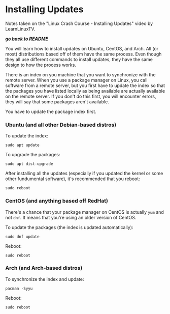 # Installing Updates

Notes taken on the "Linux Crash Course - Installing Updates" video by
LearnLinuxTV.

[***go back to README***](/README.md)  

You will learn how to install updates on Ubuntu, CentOS, and Arch. All (or
most) distributions based off of them have the same process. Even though they 
all use different commands to install updates, they have the same design to how
the process works. 

There is an index on you machine that you want to synchronize with the remote
server. When you use a package manager on Linux, you call software from a
remote server, but you first have to update the index so that the packages you
have listed locally as being available are actually available on the remote
server. If you don't do this first, you will encounter errors, they will say
that some packages aren't available. 

You have to update the package index first.

### Ubuntu (and all other Debian-based distros)

To update the index:

    sudo apt update

To upgrade the packages:

    sudo apt dist-upgrade

After installing all the updates (especially if you updated the kernel or some
other fundumental software), it's recommended that you reboot:

    sudo reboot

### CentOS (and anything based off RedHat)

There's a chance that your package manager on CentOS is actually `yum` and not
`dnf`. It means that you're using an older version of CentOS.

To update the packages (the index is updated automatically):

    sudo dnf update

Reboot:

    sudo reboot

### Arch (and Arch-based distros)

To synchronize the index and update:

    pacman -Syyu

Reboot:

    sudo reboot
